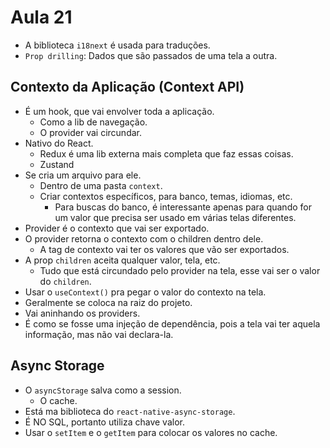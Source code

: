 # Aula 21

* A biblioteca `i18next` é usada para traduções.
* `Prop drilling`: Dados que são passados de uma tela a outra.

## Contexto da Aplicação (Context API)
* É um hook, que vai envolver toda a aplicação.
  * Como a lib de navegação.
  * O provider vai circundar.
* Nativo do React.
  * Redux é uma lib externa mais completa que faz essas coisas.
  * Zustand
* Se cria um arquivo para ele.
  * Dentro de uma pasta `context`.
  * Criar contextos específicos, para banco, temas, idiomas, etc.
    * Para buscas do banco, é interessante apenas para quando for um valor que precisa ser usado em várias telas diferentes.
* Provider é o contexto que vai ser exportado.
* O provider retorna o contexto com o children dentro dele.
  * A tag de contexto vai ter os valores que vão ser exportados.
* A prop `children` aceita qualquer valor, tela, etc.
  * Tudo que está circundado pelo provider na tela, esse vai ser o valor do `children`.
* Usar o `useContext()` pra pegar o valor do contexto na tela.
* Geralmente se coloca na raiz do projeto.
* Vai aninhando os providers.
* É como se fosse uma injeção de dependência, pois a tela vai ter aquela informação, mas não vai declara-la.

## Async Storage
* O `asyncStorage` salva como a session.
  * O cache.
* Está ma biblioteca do `react-native-async-storage`.
* É NO SQL, portanto utiliza chave valor.
* Usar o `setItem` e o `getItem` para colocar os valores no cache.